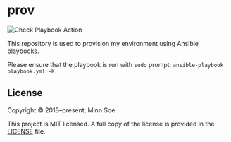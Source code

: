 # prov

![Check Playbook Action](https://github.com/MinnSoe/prov/workflows/check-playbook/badge.svg)

This repository is used to provision my environment using Ansible playbooks.

Please ensure that the playbook is run with `sudo` prompt:
`ansible-playbook playbook.yml -K`

## License

Copyright © 2018–present, Minn Soe

This project is MIT licensed. A full copy of the license is provided in the
[LICENSE](./LICENSE) file.

